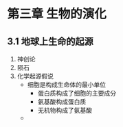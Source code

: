 # 第三章 生物的演化

## 3.1 地球上生命的起源

1. 神创论
2. 陨石
3. 化学起源假说
   - 细胞是构成生命体的最小单位
     - 蛋白质构成了细胞的主要成分
     - 氨基酸构成蛋白质
     - 无机物构成了氨基酸
   - 
